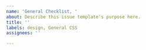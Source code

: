```yaml
---
name: 'General Checklist, '
about: Describe this issue template's purpose here.
title: ''
labels: design, General CSS
assignees: ''

---
```



